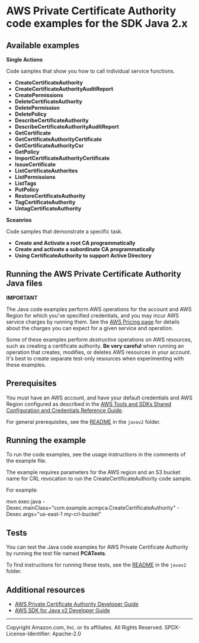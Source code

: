# AWS Private Certificate Authority code examples for the SDK Java 2.x

## Available examples

**Single Actions**

Code samples that show you how to call individual service functions.

* **CreateCertificateAuthority** 
* **CreateCertificateAuthorityAuditReport** 
* **CreatePermissions** 
* **DeleteCertificateAuthority** 
* **DeletePermission** 
* **DeletePolicy** 
* **DescribeCertificateAuthority** 
* **DescribeCertificateAuthorityAuditReport** 
* **GetCertificate** 
* **GetCertificateAuthorityCertificate** 
* **GetCertificateAuthorityCsr** 
* **GetPolicy** 
* **ImportCertificateAuthorityCertificate** 
* **IssueCertificate** 
* **ListCertificateAuthorites** 
* **ListPermissions** 
* **ListTags** 
* **PutPolicy** 
* **RestoreCertificateAuthority** 
* **TagCertificateAuthority** 
* **UntagCertificateAuthority** 

**Sceanrios**

Code samples that demonstrate a specific task.

* **Create and Activate a root CA programmatically** 
* **Create and activate a subordinate CA programmatically** 
* **Using CertificateAuthority to support Active Directory** 

## Running the AWS Private Certificate Authority Java files

**IMPORTANT**

The Java code examples perform AWS operations for the account and AWS Region for which you've specified credentials, and you may incur AWS service charges by running them. See the [AWS Pricing page](https://aws.amazon.com/pricing/) for details about the charges you can expect for a given service and operation.

Some of these examples perform *destructive* operations on AWS resources, such as creating a certificate authority. **Be very careful** when running an operation that creates, modifies, or deletes AWS resources in your account. It's best to create separate test-only resources when experimenting with these examples.

## Prerequisites

You must have an AWS account, and have your default credentials and AWS Region configured as described in the [AWS Tools and SDKs Shared Configuration and Credentials Reference Guide](https://docs.aws.amazon.com/credref/latest/refdoc/creds-config-files.html).

For general prerequisites, see the [README](../../README.md#Prerequisites) in the `javav2` folder.

## Running the example

To run the code examples, see the usage instructions in the comments of the example file. 

The example requires parameters for the AWS region and an S3 bucket name for CRL revocation to run the CreateCertificateAuthority code sample.

For example:

mvn exec:java -Dexec.mainClass="com.example.acmpca.CreateCertificateAuthority" -Dexec.args="us-east-1 my-crl-bucket"

## Tests

You can test the Java code examples for AWS Private Certificate Authority by running the test file named **PCATests**.

To find instructions for running these tests, see the [README](../../README.md#Tests)
in the `javav2` folder.

## Additional resources

* [AWS Private Certificate Authority Developer Guide](https://docs.aws.amazon.com/privateca/latest/userguide/PcaWelcome.html)
* [AWS SDK for Java v2 Developer Guide](https://docs.aws.amazon.com/sdk-for-java/latest/developer-guide/home.html)

---
Copyright Amazon.com, Inc. or its affiliates. All Rights Reserved.
SPDX-License-Identifier: Apache-2.0